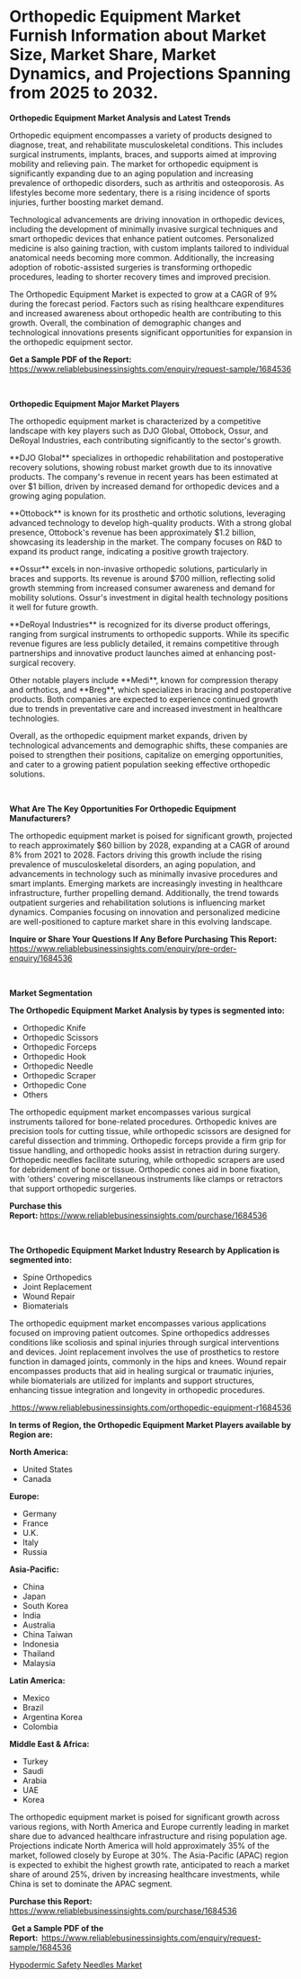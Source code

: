 <p><h1>Orthopedic Equipment Market Furnish Information about Market Size, Market Share, Market Dynamics, and Projections Spanning from 2025 to 2032.</h1></p><p><strong>Orthopedic Equipment Market Analysis and Latest Trends</strong></p>
<p><p>Orthopedic equipment encompasses a variety of products designed to diagnose, treat, and rehabilitate musculoskeletal conditions. This includes surgical instruments, implants, braces, and supports aimed at improving mobility and relieving pain. The market for orthopedic equipment is significantly expanding due to an aging population and increasing prevalence of orthopedic disorders, such as arthritis and osteoporosis. As lifestyles become more sedentary, there is a rising incidence of sports injuries, further boosting market demand.</p><p>Technological advancements are driving innovation in orthopedic devices, including the development of minimally invasive surgical techniques and smart orthopedic devices that enhance patient outcomes. Personalized medicine is also gaining traction, with custom implants tailored to individual anatomical needs becoming more common. Additionally, the increasing adoption of robotic-assisted surgeries is transforming orthopedic procedures, leading to shorter recovery times and improved precision.</p><p>The Orthopedic Equipment Market is expected to grow at a CAGR of 9% during the forecast period. Factors such as rising healthcare expenditures and increased awareness about orthopedic health are contributing to this growth. Overall, the combination of demographic changes and technological innovations presents significant opportunities for expansion in the orthopedic equipment sector.</p></p>
<p><strong>Get a Sample PDF of the Report:&nbsp;</strong> <a href="https://www.reliablebusinessinsights.com/enquiry/request-sample/1684536?utm_campaign=2296&utm_medium=2&utm_source=Github&utm_content=ia&utm_term=03032025&utm_id=orthopedic-equipment">https://www.reliablebusinessinsights.com/enquiry/request-sample/1684536</a></p>
<p>&nbsp;</p>
<p><strong>Orthopedic Equipment Major Market Players</strong></p>
<p><p>The orthopedic equipment market is characterized by a competitive landscape with key players such as DJO Global, Ottobock, Ossur, and DeRoyal Industries, each contributing significantly to the sector's growth. </p><p>**DJO Global** specializes in orthopedic rehabilitation and postoperative recovery solutions, showing robust market growth due to its innovative products. The company's revenue in recent years has been estimated at over $1 billion, driven by increased demand for orthopedic devices and a growing aging population.</p><p>**Ottobock** is known for its prosthetic and orthotic solutions, leveraging advanced technology to develop high-quality products. With a strong global presence, Ottobock's revenue has been approximately $1.2 billion, showcasing its leadership in the market. The company focuses on R&D to expand its product range, indicating a positive growth trajectory.</p><p>**Ossur** excels in non-invasive orthopedic solutions, particularly in braces and supports. Its revenue is around $700 million, reflecting solid growth stemming from increased consumer awareness and demand for mobility solutions. Ossur's investment in digital health technology positions it well for future growth.</p><p>**DeRoyal Industries** is recognized for its diverse product offerings, ranging from surgical instruments to orthopedic supports. While its specific revenue figures are less publicly detailed, it remains competitive through partnerships and innovative product launches aimed at enhancing post-surgical recovery.</p><p>Other notable players include **Medi**, known for compression therapy and orthotics, and **Breg**, which specializes in bracing and postoperative products. Both companies are expected to experience continued growth due to trends in preventative care and increased investment in healthcare technologies.</p><p>Overall, as the orthopedic equipment market expands, driven by technological advancements and demographic shifts, these companies are poised to strengthen their positions, capitalize on emerging opportunities, and cater to a growing patient population seeking effective orthopedic solutions.</p></p>
<p>&nbsp;</p>
<p><strong>What Are The Key Opportunities For Orthopedic Equipment Manufacturers?</strong></p>
<p><p>The orthopedic equipment market is poised for significant growth, projected to reach approximately $60 billion by 2028, expanding at a CAGR of around 8% from 2021 to 2028. Factors driving this growth include the rising prevalence of musculoskeletal disorders, an aging population, and advancements in technology such as minimally invasive procedures and smart implants. Emerging markets are increasingly investing in healthcare infrastructure, further propelling demand. Additionally, the trend towards outpatient surgeries and rehabilitation solutions is influencing market dynamics. Companies focusing on innovation and personalized medicine are well-positioned to capture market share in this evolving landscape.</p></p>
<p><strong>Inquire or Share Your Questions If Any Before Purchasing This Report:</strong> <a href="https://www.reliablebusinessinsights.com/enquiry/pre-order-enquiry/1684536?utm_campaign=2296&utm_medium=2&utm_source=Github&utm_content=ia&utm_term=03032025&utm_id=orthopedic-equipment">https://www.reliablebusinessinsights.com/enquiry/pre-order-enquiry/1684536</a></p>
<p>&nbsp;</p>
<p><strong>Market Segmentation</strong></p>
<p><strong>The Orthopedic Equipment Market Analysis by types is segmented into:</strong></p>
<p><ul><li>Orthopedic Knife</li><li>Orthopedic Scissors</li><li>Orthopedic Forceps</li><li>Orthopedic Hook</li><li>Orthopedic Needle</li><li>Orthopedic Scraper</li><li>Orthopedic Cone</li><li>Others</li></ul></p>
<p><p>The orthopedic equipment market encompasses various surgical instruments tailored for bone-related procedures. Orthopedic knives are precision tools for cutting tissue, while orthopedic scissors are designed for careful dissection and trimming. Orthopedic forceps provide a firm grip for tissue handling, and orthopedic hooks assist in retraction during surgery. Orthopedic needles facilitate suturing, while orthopedic scrapers are used for debridement of bone or tissue. Orthopedic cones aid in bone fixation, with 'others' covering miscellaneous instruments like clamps or retractors that support orthopedic surgeries.</p></p>
<p><strong>Purchase this Report:&nbsp;</strong><a href="https://www.reliablebusinessinsights.com/purchase/1684536?utm_campaign=2296&utm_medium=2&utm_source=Github&utm_content=ia&utm_term=03032025&utm_id=orthopedic-equipment">https://www.reliablebusinessinsights.com/purchase/1684536</a></p>
<p>&nbsp;</p>
<p><strong>The Orthopedic Equipment Market Industry Research by Application is segmented into:</strong></p>
<p><ul><li>Spine Orthopedics</li><li>Joint Replacement</li><li>Wound Repair</li><li>Biomaterials</li></ul></p>
<p><p>The orthopedic equipment market encompasses various applications focused on improving patient outcomes. Spine orthopedics addresses conditions like scoliosis and spinal injuries through surgical interventions and devices. Joint replacement involves the use of prosthetics to restore function in damaged joints, commonly in the hips and knees. Wound repair encompasses products that aid in healing surgical or traumatic injuries, while biomaterials are utilized for implants and support structures, enhancing tissue integration and longevity in orthopedic procedures.</p></p>
<p><a href="https://www.reliablebusinessinsights.com/orthopedic-equipment-r1684536?utm_campaign=2296&utm_medium=2&utm_source=Github&utm_content=ia&utm_term=03032025&utm_id=orthopedic-equipment">&nbsp;https://www.reliablebusinessinsights.com/orthopedic-equipment-r1684536</a></p>
<p><strong>In terms of Region, the Orthopedic Equipment Market Players available by Region are:</strong></p>
<p>
    <p> <strong> North America: </strong>
        <ul>
            <li>United States</li>
            <li>Canada</li>
        </ul>
        </p> 
    <p> <strong> Europe: </strong>
        <ul>
            <li>Germany</li>
            <li>France</li>
            <li>U.K.</li>
            <li>Italy</li>
            <li>Russia</li>
        </ul>
        </p> 
    <p> <strong> Asia-Pacific: </strong>
        <ul>
            <li>China</li>
            <li>Japan</li>
            <li>South Korea</li>
            <li>India</li>
            <li>Australia</li>
            <li>China Taiwan</li>
            <li>Indonesia</li>
            <li>Thailand</li>
            <li>Malaysia</li>
        </ul>
        </p> 
    <p> <strong> Latin America: </strong>
        <ul>
            <li>Mexico</li>
            <li>Brazil</li>
            <li>Argentina Korea</li>
            <li>Colombia</li>
        </ul>
        </p> 
    <p> <strong> Middle East & Africa: </strong>
        <ul>
            <li>Turkey</li>
            <li>Saudi</li>
            <li>Arabia</li>
            <li>UAE</li>
            <li>Korea</li>
        </ul>
    </p>
    </p>
<p><p>The orthopedic equipment market is poised for significant growth across various regions, with North America and Europe currently leading in market share due to advanced healthcare infrastructure and rising population age. Projections indicate North America will hold approximately 35% of the market, followed closely by Europe at 30%. The Asia-Pacific (APAC) region is expected to exhibit the highest growth rate, anticipated to reach a market share of around 25%, driven by increasing healthcare investments, while China is set to dominate the APAC segment.</p></p>
<p><strong>Purchase this Report: </strong><a href="https://www.reliablebusinessinsights.com/purchase/1684536?utm_campaign=2296&utm_medium=2&utm_source=Github&utm_content=ia&utm_term=03032025&utm_id=orthopedic-equipment">https://www.reliablebusinessinsights.com/purchase/1684536</a></p>
<p>&nbsp;<strong>Get a Sample PDF of the Report:&nbsp;&nbsp;</strong><a href="https://www.reliablebusinessinsights.com/enquiry/request-sample/1684536?utm_campaign=2296&utm_medium=2&utm_source=Github&utm_content=ia&utm_term=03032025&utm_id=orthopedic-equipment">https://www.reliablebusinessinsights.com/enquiry/request-sample/1684536</a></p>
<p><strong></strong></p>
<p><p><a href="https://github.com/welfmimon/Market-Research-Report-List-1/blob/main/hypodermic-safety-needles-market.md?utm_campaign=2296&utm_medium=2&utm_source=Github&utm_content=ia&utm_term=03032025&utm_id=orthopedic-equipment">Hypodermic Safety Needles Market</a></p></p>